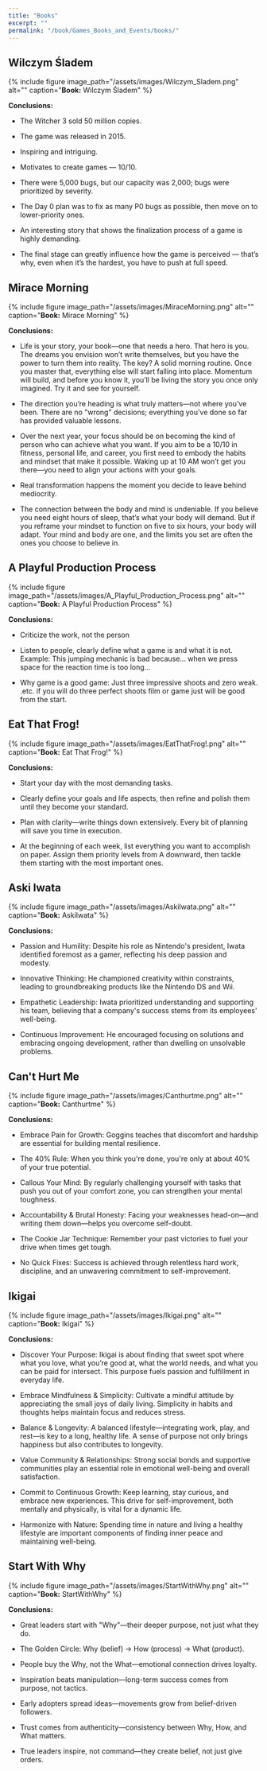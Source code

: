 ```yaml
---
title: "Books"
excerpt: ""
permalink: "/book/Games_Books_and_Events/books/"
---
```


## Wilczym Śladem

{% include figure image_path="/assets/images/Wilczym_Sladem.png" alt="" caption="__Book:__ Wilczym Śladem" %}

__Conclusions:__

- The Witcher 3 sold 50 million copies.

- The game was released in 2015.

- Inspiring and intriguing.

- Motivates to create games — 10/10.

- There were 5,000 bugs, but our capacity was 2,000; bugs were prioritized by severity.

- The Day 0 plan was to fix as many P0 bugs as possible, then move on to lower-priority ones.

- An interesting story that shows the finalization process of a game is highly demanding.

- The final stage can greatly influence how the game is perceived — that’s why, even when it’s the hardest, you have to push at full speed.

## Mirace Morning

{% include figure image_path="/assets/images/MiraceMorning.png" alt="" caption="__Book:__ Mirace Morning" %}

__Conclusions:__

- Life is your story, your book—one that needs a hero. That hero is you. The dreams you envision won’t write themselves, but you have the power to turn them into reality. The key? A solid morning routine. Once you master that, everything else will start falling into place. Momentum will build, and before you know it, you’ll be living the story you once only imagined. Try it and see for yourself.

- The direction you’re heading is what truly matters—not where you’ve been. There are no "wrong" decisions; everything you’ve done so far has provided valuable lessons.

- Over the next year, your focus should be on becoming the kind of person who can achieve what you want. If you aim to be a 10/10 in fitness, personal life, and career, you first need to embody the habits and mindset that make it possible. Waking up at 10 AM won’t get you there—you need to align your actions with your goals.

- Real transformation happens the moment you decide to leave behind mediocrity.

- The connection between the body and mind is undeniable. If you believe you need eight hours of sleep, that’s what your body will demand. But if you reframe your mindset to function on five to six hours, your body will adapt. Your mind and body are one, and the limits you set are often the ones you choose to believe in.

## A Playful Production Process

{% include figure image_path="/assets/images/A_Playful_Production_Process.png" alt="" caption="__Book:__ A Playful Production Process" %}

__Conclusions:__

- Criticize the work, not the person

- Listen to people, clearly define what a game is and what it is not. 
  Example: This jumping mechanic is bad because... when we press space for the reaction time is too long...

- Why game is a good game: Just three impressive shoots and zero weak. .etc. if you will do three perfect shoots film or game just will be good from the start.



## Eat That Frog!

{% include figure image_path="/assets/images/EatThatFrog!.png" alt="" caption="__Book:__ Eat That Frog!" %}

__Conclusions:__

- Start your day with the most demanding tasks.

- Clearly define your goals and life aspects, then refine and polish them until they become your standard.

- Plan with clarity—write things down extensively. Every bit of planning will save you time in execution.

- At the beginning of each week, list everything you want to accomplish on paper. 
Assign them priority levels from A downward, then tackle them starting with the most important ones.


## Aski Iwata

{% include figure image_path="/assets/images/AskiIwata.png" alt="" caption="__Book:__ AskiIwata" %}

__Conclusions:__

- Passion and Humility: Despite his role as Nintendo's president, Iwata identified foremost as a gamer, reflecting his deep passion and modesty.

- Innovative Thinking: He championed creativity within constraints, leading to groundbreaking products like the Nintendo DS and Wii.

- Empathetic Leadership: Iwata prioritized understanding and supporting his team, believing that a company's success stems from its employees' well-being.

- Continuous Improvement: He encouraged focusing on solutions and embracing ongoing development, rather than dwelling on unsolvable problems.


## Can't Hurt Me

{% include figure image_path="/assets/images/Canthurtme.png" alt="" caption="__Book:__ Canthurtme" %}

__Conclusions:__

- Embrace Pain for Growth: Goggins teaches that discomfort and hardship are essential for building mental resilience.


- The 40% Rule: When you think you're done, you're only at about 40% of your true potential.


- Callous Your Mind: By regularly challenging yourself with tasks that push you out of your comfort zone, you can strengthen your mental toughness.


- Accountability & Brutal Honesty: Facing your weaknesses head-on—and writing them down—helps you overcome self-doubt.


- The Cookie Jar Technique: Remember your past victories to fuel your drive when times get tough.


- No Quick Fixes: Success is achieved through relentless hard work, discipline, and an unwavering commitment to self-improvement.



## Ikigai

{% include figure image_path="/assets/images/Ikigai.png" alt="" caption="__Book:__ Ikigai" %}

__Conclusions:__

- Discover Your Purpose:
Ikigai is about finding that sweet spot where what you love, what you’re good at, what the world needs, and what you can be paid for intersect. This purpose fuels passion and fulfillment in everyday life.

- Embrace Mindfulness & Simplicity:
Cultivate a mindful attitude by appreciating the small joys of daily living. Simplicity in habits and thoughts helps maintain focus and reduces stress.

- Balance & Longevity:
A balanced lifestyle—integrating work, play, and rest—is key to a long, healthy life. A sense of purpose not only brings happiness but also contributes to longevity.

- Value Community & Relationships:
Strong social bonds and supportive communities play an essential role in emotional well-being and overall satisfaction.

- Commit to Continuous Growth:
Keep learning, stay curious, and embrace new experiences. This drive for self-improvement, both mentally and physically, is vital for a dynamic life.

- Harmonize with Nature:
Spending time in nature and living a healthy lifestyle are important components of finding inner peace and maintaining well-being.


## Start With Why

{% include figure image_path="/assets/images/StartWithWhy.png" alt="" caption="__Book:__ StartWithWhy" %}

__Conclusions:__

- Great leaders start with "Why"—their deeper purpose, not just what they do.

- The Golden Circle: Why (belief) → How (process) → What (product).

- People buy the Why, not the What—emotional connection drives loyalty.

- Inspiration beats manipulation—long-term success comes from purpose, not tactics.

- Early adopters spread ideas—movements grow from belief-driven followers.

- Trust comes from authenticity—consistency between Why, How, and What matters.

- True leaders inspire, not command—they create belief, not just give orders.